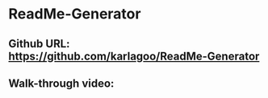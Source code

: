 # ReadMe-Generator
## Github URL: https://github.com/karlagoo/ReadMe-Generator
## Walk-through video:
